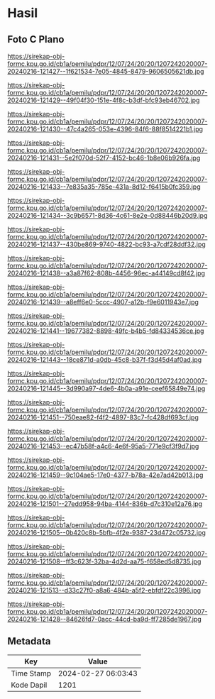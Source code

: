 # Hasil

## Foto C Plano

https://sirekap-obj-formc.kpu.go.id/cb1a/pemilu/pdpr/12/07/24/20/20/1207242020007-20240216-121427--1f621534-7e05-4845-8479-9606505621db.jpg

https://sirekap-obj-formc.kpu.go.id/cb1a/pemilu/pdpr/12/07/24/20/20/1207242020007-20240216-121429--49f04f30-151e-4f8c-b3df-bfc93eb46702.jpg

https://sirekap-obj-formc.kpu.go.id/cb1a/pemilu/pdpr/12/07/24/20/20/1207242020007-20240216-121430--47c4a265-053e-4396-84f6-88f8514221b1.jpg

https://sirekap-obj-formc.kpu.go.id/cb1a/pemilu/pdpr/12/07/24/20/20/1207242020007-20240216-121431--5e2f070d-52f7-4152-bc46-1b8e06b926fa.jpg

https://sirekap-obj-formc.kpu.go.id/cb1a/pemilu/pdpr/12/07/24/20/20/1207242020007-20240216-121433--7e835a35-785e-431a-8d12-f6415b0fc359.jpg

https://sirekap-obj-formc.kpu.go.id/cb1a/pemilu/pdpr/12/07/24/20/20/1207242020007-20240216-121434--3c9b6571-8d36-4c61-8e2e-0d88446b20d9.jpg

https://sirekap-obj-formc.kpu.go.id/cb1a/pemilu/pdpr/12/07/24/20/20/1207242020007-20240216-121437--430be869-9740-4822-bc93-a7cdf28ddf32.jpg

https://sirekap-obj-formc.kpu.go.id/cb1a/pemilu/pdpr/12/07/24/20/20/1207242020007-20240216-121438--a3a87f62-808b-4456-96ec-a44149cd8f42.jpg

https://sirekap-obj-formc.kpu.go.id/cb1a/pemilu/pdpr/12/07/24/20/20/1207242020007-20240216-121439--a8eff6e0-5ccc-4907-a12b-f9e6011943e7.jpg

https://sirekap-obj-formc.kpu.go.id/cb1a/pemilu/pdpr/12/07/24/20/20/1207242020007-20240216-121441--19677382-8898-49fc-b4b5-fd84334536ce.jpg

https://sirekap-obj-formc.kpu.go.id/cb1a/pemilu/pdpr/12/07/24/20/20/1207242020007-20240216-121443--18ce871d-a0db-45c8-b37f-f3d45d4af0ad.jpg

https://sirekap-obj-formc.kpu.go.id/cb1a/pemilu/pdpr/12/07/24/20/20/1207242020007-20240216-121445--3d990a97-4de6-4b0a-a91e-ceef65849e74.jpg

https://sirekap-obj-formc.kpu.go.id/cb1a/pemilu/pdpr/12/07/24/20/20/1207242020007-20240216-121451--750eae82-f4f2-4897-83c7-fc428df693cf.jpg

https://sirekap-obj-formc.kpu.go.id/cb1a/pemilu/pdpr/12/07/24/20/20/1207242020007-20240216-121453--ec47b58f-a4c6-4e6f-95a5-771e9cf3f9d7.jpg

https://sirekap-obj-formc.kpu.go.id/cb1a/pemilu/pdpr/12/07/24/20/20/1207242020007-20240216-121459--9c104ae5-17e0-4377-b78a-42e7ad42b013.jpg

https://sirekap-obj-formc.kpu.go.id/cb1a/pemilu/pdpr/12/07/24/20/20/1207242020007-20240216-121501--27edd958-94ba-4144-836b-d7c310e12a76.jpg

https://sirekap-obj-formc.kpu.go.id/cb1a/pemilu/pdpr/12/07/24/20/20/1207242020007-20240216-121505--0b420c8b-5bfb-4f2e-9387-23d472c05732.jpg

https://sirekap-obj-formc.kpu.go.id/cb1a/pemilu/pdpr/12/07/24/20/20/1207242020007-20240216-121508--ff3c623f-32ba-4d2d-aa75-f658ed5d8735.jpg

https://sirekap-obj-formc.kpu.go.id/cb1a/pemilu/pdpr/12/07/24/20/20/1207242020007-20240216-121513--d33c27f0-a8a6-484b-a5f2-ebfdf22c3996.jpg

https://sirekap-obj-formc.kpu.go.id/cb1a/pemilu/pdpr/12/07/24/20/20/1207242020007-20240216-121428--84626fd7-0acc-44cd-ba9d-ff7285de1967.jpg


## Metadata

| Key        | Value               |
| ---------- | ------------------- |
| Time Stamp | 2024-02-27 06:03:43 |
| Kode Dapil | 1201                |



